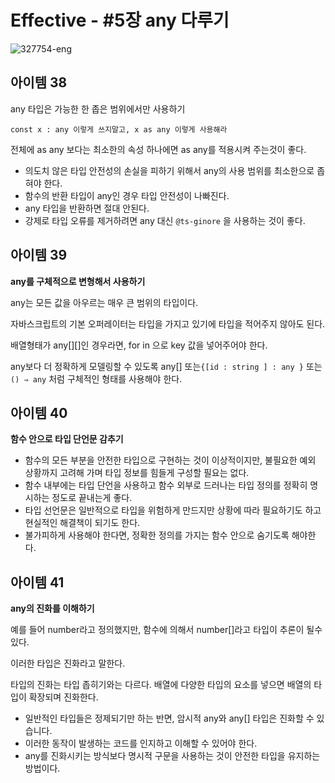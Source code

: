 # Effective - #5장 any 다루기

![327754-eng](https://user-images.githubusercontent.com/34502254/168100406-8929de59-6ccb-4f91-981f-f520586eaf70.png)

## 아이템 38

any 타입은 가능한 한 좁은 범위에서만 사용하기

```tsx
const x : any 이렇게 쓰지말고, x as any 이렇게 사용해라 
```

전체에 as any 보다는 최소한의 속성 하나에면 as any를 적용시켜 주는것이 좋다.

- 의도치 않은 타입 안전성의 손실을 피하기 위해서 any의 사용 범위를 최소한으로 좁혀야 한다.
- 함수의 반환 타입이 any인 경우 타입 안전성이 나빠진다.
- any 타입을 반환하면 절대 안된다.
- 강제로 타입 오류를 제거하려면 any 대신 `@ts-ginore` 을 사용하는 것이 좋다.


## 아이템 39

**any를 구체적으로 변형해서 사용하기**

any는 모든 값을 아우르는 매우 큰 범위의 타입이다. 

자바스크립트의 기본 오퍼레이터는 타입을 가지고 있기에 타입을 적어주지 않아도 된다.

배열형태가 any[][]인 경우라면, for in 으로 key 값을 넣어주어야 한다.

any보다 더 정확하게 모델링할 수 있도록 any[] 또는`{[id : string ] : any }` 또는 `() ⇒ any` 처럼 구체적인 형태를 사용해야 한다.


## 아이템 40

**함수 안으로 타입 단언문 감추기**

- 함수의 모든 부분을 안전한 타입으로 구현하는 것이 이상적이지만, 불필요한 예외 상황까지 고려해 가며 타입 정보를 힘들게 구성할 필요는 없다.
- 함수 내부에는 타입 단언을 사용하고 함수 외부로 드러나는 타입 정의를 정확히 명시하는 정도로 끝내는게 좋다.
- 타입 선언문은 일반적으로 타입을 위험하게 만드지만 상황에 따라 필요하기도 하고 현실적인 해결책이 되기도 한다.
- 불가피하게 사용해야 한다면, 정확한 정의를 가지는 함수 안으로 숨기도록 해야한다.

## 아이템 41

**any의 진화를 이해하기**

예를 들어 number라고 정의했지만, 함수에 의해서 number[]라고 타입이 추론이 될수 있다.

이러한 타입은 진화라고 말한다.

타입의 진화는 타입 좁히기와는 다르다. 배열에 다양한 타입의 요소를 넣으면 배열의 타입이 확장되며 진화한다.

- 일반적인 타입들은 정제되기만 하는 반면, 암시적 any와 any[] 타입은 진화할 수 있습니다.
- 이러한 동작이 발생하는 코드를 인지하고 이해할 수 있어야 한다.
- any를 진화시키는 방식보다 명시적 구문을 사용하는 것이 안전한 타입을 유지하는 방법이다.
